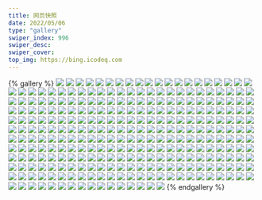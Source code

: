 ```yaml
---
title: 网页快照
date: 2022/05/06 
type: "gallery" 
swiper_index: 996
swiper_desc: 
swiper_cover: 
top_img: https://bing.icodeq.com 
---
```


{% gallery %}
![](https://alist.learnonly.xyz/d/!网页快照/img.pighog.repl.co/2023-01-09_21-56-04.png)
![](https://alist.learnonly.xyz/d/!网页快照/img.pighog.repl.co/2023-01-09_09-56-10.png)
![](https://alist.learnonly.xyz/d/!网页快照/img.pighog.repl.co/2023-01-09_03-56-03.png)
![](https://alist.learnonly.xyz/d/!网页快照/img.pighog.repl.co/2023-01-09_06-55-58.png)
![](https://alist.learnonly.xyz/d/!网页快照/img.pighog.repl.co/2023-01-07_21-56-07.png)
![](https://alist.learnonly.xyz/d/!网页快照/img.pighog.repl.co/2023-01-07_15-56-42.png)
![](https://alist.learnonly.xyz/d/!网页快照/img.pighog.repl.co/2023-01-09_13-11-37.png)
![](https://alist.learnonly.xyz/d/!网页快照/img.pighog.repl.co/2023-01-09_02-06-56.png)
![](https://alist.learnonly.xyz/d/!网页快照/img.pighog.repl.co/2023-01-07_13-03-59.png)
![](https://alist.learnonly.xyz/d/!网页快照/img.pighog.repl.co/2023-01-08_06-55-55.png)
![](https://alist.learnonly.xyz/d/!网页快照/img.pighog.repl.co/2023-01-08_09-56-03.png)
![](https://alist.learnonly.xyz/d/!网页快照/img.pighog.repl.co/2023-01-08_18-56-01.png)
![](https://alist.learnonly.xyz/d/!网页快照/img.pighog.repl.co/2023-01-08_03-55-53.png)
![](https://alist.learnonly.xyz/d/!网页快照/img.pighog.repl.co/2023-01-07_02-05-28.png)
![](https://alist.learnonly.xyz/d/!网页快照/img.pighog.repl.co/2023-01-09_15-56-13.png)
![](https://alist.learnonly.xyz/d/!网页快照/img.pighog.repl.co/2023-01-07_18-56-07.png)
![](https://alist.learnonly.xyz/d/!网页快照/img.pighog.repl.co/2023-01-08_15-56-02.png)
![](https://alist.learnonly.xyz/d/!网页快照/img.pighog.repl.co/2023-01-08_21-55-59.png)
![](https://alist.learnonly.xyz/d/!网页快照/img.pighog.repl.co/2023-01-09_18-56-06.png)
![](https://alist.learnonly.xyz/d/!网页快照/img.pighog.repl.co/2023-01-08_02-12-20.png)
![](https://alist.learnonly.xyz/d/!网页快照/img.pighog.repl.co/2023-01-07_06-55-56.png)
![](https://alist.learnonly.xyz/d/!网页快照/img.pighog.repl.co/2023-01-07_03-55-54.png)
![](https://alist.learnonly.xyz/d/!网页快照/alist.learnonly.xyz/2023-01-09_06-55-21.png)
![](https://alist.learnonly.xyz/d/!网页快照/alist.learnonly.xyz/2023-01-08_03-55-17.png)
![](https://alist.learnonly.xyz/d/!网页快照/alist.learnonly.xyz/2023-01-08_21-55-21.png)
![](https://alist.learnonly.xyz/d/!网页快照/alist.learnonly.xyz/2023-01-07_03-55-18.png)
![](https://alist.learnonly.xyz/d/!网页快照/alist.learnonly.xyz/2023-01-07_06-55-21.png)
![](https://alist.learnonly.xyz/d/!网页快照/alist.learnonly.xyz/2023-01-08_18-55-26.png)
![](https://alist.learnonly.xyz/d/!网页快照/alist.learnonly.xyz/2023-01-09_15-55-36.png)
![](https://alist.learnonly.xyz/d/!网页快照/alist.learnonly.xyz/2023-01-09_13-11-01.png)
![](https://alist.learnonly.xyz/d/!网页快照/alist.learnonly.xyz/2023-01-07_21-55-30.png)
![](https://alist.learnonly.xyz/d/!网页快照/alist.learnonly.xyz/2023-01-09_03-55-29.png)
![](https://alist.learnonly.xyz/d/!网页快照/alist.learnonly.xyz/2023-01-08_06-55-20.png)
![](https://alist.learnonly.xyz/d/!网页快照/alist.learnonly.xyz/2023-01-07_15-55-38.png)
![](https://alist.learnonly.xyz/d/!网页快照/alist.learnonly.xyz/2023-01-07_13-03-20.png)
![](https://alist.learnonly.xyz/d/!网页快照/alist.learnonly.xyz/2023-01-09_02-06-19.png)
![](https://alist.learnonly.xyz/d/!网页快照/alist.learnonly.xyz/2023-01-08_02-11-46.png)
![](https://alist.learnonly.xyz/d/!网页快照/alist.learnonly.xyz/2023-01-07_02-04-46.png)
![](https://alist.learnonly.xyz/d/!网页快照/alist.learnonly.xyz/2023-01-09_18-55-29.png)
![](https://alist.learnonly.xyz/d/!网页快照/alist.learnonly.xyz/2023-01-09_21-55-28.png)
![](https://alist.learnonly.xyz/d/!网页快照/alist.learnonly.xyz/2023-01-08_15-55-25.png)
![](https://alist.learnonly.xyz/d/!网页快照/alist.learnonly.xyz/2023-01-07_18-55-32.png)
![](https://alist.learnonly.xyz/d/!网页快照/alist.learnonly.xyz/2023-01-08_09-55-29.png)
![](https://alist.learnonly.xyz/d/!网页快照/alist.learnonly.xyz/2023-01-09_09-55-36.png)
![](https://alist.learnonly.xyz/d/!网页快照/blog.learnonly.xyz/2023-01-08_15-55-43.png)
![](https://alist.learnonly.xyz/d/!网页快照/blog.learnonly.xyz/2023-01-09_21-55-45.png)
![](https://alist.learnonly.xyz/d/!网页快照/blog.learnonly.xyz/2023-01-09_09-55-53.png)
![](https://alist.learnonly.xyz/d/!网页快照/blog.learnonly.xyz/2023-01-07_02-05-07.png)
![](https://alist.learnonly.xyz/d/!网页快照/blog.learnonly.xyz/2023-01-09_18-55-47.png)
![](https://alist.learnonly.xyz/d/!网页快照/blog.learnonly.xyz/2023-01-08_18-55-42.png)
![](https://alist.learnonly.xyz/d/!网页快照/blog.learnonly.xyz/2023-01-07_21-55-48.png)
![](https://alist.learnonly.xyz/d/!网页快照/blog.learnonly.xyz/2023-01-08_03-55-33.png)
![](https://alist.learnonly.xyz/d/!网页快照/blog.learnonly.xyz/2023-01-08_09-55-46.png)
![](https://alist.learnonly.xyz/d/!网页快照/blog.learnonly.xyz/2023-01-07_18-55-49.png)
![](https://alist.learnonly.xyz/d/!网页快照/blog.learnonly.xyz/2023-01-07_13-03-38.png)
![](https://alist.learnonly.xyz/d/!网页快照/blog.learnonly.xyz/2023-01-07_03-55-35.png)
![](https://alist.learnonly.xyz/d/!网页快照/blog.learnonly.xyz/2023-01-08_06-55-38.png)
![](https://alist.learnonly.xyz/d/!网页快照/blog.learnonly.xyz/2023-01-09_13-11-18.png)
![](https://alist.learnonly.xyz/d/!网页快照/blog.learnonly.xyz/2023-01-08_02-12-02.png)
![](https://alist.learnonly.xyz/d/!网页快照/blog.learnonly.xyz/2023-01-07_06-55-38.png)
![](https://alist.learnonly.xyz/d/!网页快照/blog.learnonly.xyz/2023-01-09_03-55-45.png)
![](https://alist.learnonly.xyz/d/!网页快照/blog.learnonly.xyz/2023-01-07_15-55-56.png)
![](https://alist.learnonly.xyz/d/!网页快照/blog.learnonly.xyz/2023-01-09_06-55-41.png)
![](https://alist.learnonly.xyz/d/!网页快照/blog.learnonly.xyz/2023-01-09_15-55-53.png)
![](https://alist.learnonly.xyz/d/!网页快照/blog.learnonly.xyz/2023-01-08_21-55-40.png)
![](https://alist.learnonly.xyz/d/!网页快照/blog.learnonly.xyz/2023-01-09_02-06-38.png)
![](https://alist.learnonly.xyz/d/!网页快照/news.pigp.repl.co/2023-01-09_13-12-21.png)
![](https://alist.learnonly.xyz/d/!网页快照/news.pigp.repl.co/2023-01-08_18-56-47.png)
![](https://alist.learnonly.xyz/d/!网页快照/news.pigp.repl.co/2023-01-09_03-56-44.png)
![](https://alist.learnonly.xyz/d/!网页快照/news.pigp.repl.co/2023-01-07_15-57-29.png)
![](https://alist.learnonly.xyz/d/!网页快照/news.pigp.repl.co/2023-01-08_02-13-05.png)
![](https://alist.learnonly.xyz/d/!网页快照/news.pigp.repl.co/2023-01-09_02-07-31.png)
![](https://alist.learnonly.xyz/d/!网页快照/news.pigp.repl.co/2023-01-09_21-56-48.png)
![](https://alist.learnonly.xyz/d/!网页快照/news.pigp.repl.co/2023-01-07_06-56-39.png)
![](https://alist.learnonly.xyz/d/!网页快照/news.pigp.repl.co/2023-01-08_21-56-38.png)
![](https://alist.learnonly.xyz/d/!网页快照/news.pigp.repl.co/2023-01-08_06-56-48.png)
![](https://alist.learnonly.xyz/d/!网页快照/news.pigp.repl.co/2023-01-08_15-56-45.png)
![](https://alist.learnonly.xyz/d/!网页快照/news.pigp.repl.co/2023-01-08_09-56-43.png)
![](https://alist.learnonly.xyz/d/!网页快照/news.pigp.repl.co/2023-01-07_02-06-31.png)
![](https://alist.learnonly.xyz/d/!网页快照/news.pigp.repl.co/2023-01-07_21-56-54.png)
![](https://alist.learnonly.xyz/d/!网页快照/news.pigp.repl.co/2023-01-09_18-57-02.png)
![](https://alist.learnonly.xyz/d/!网页快照/news.pigp.repl.co/2023-01-09_09-56-24.png)
![](https://alist.learnonly.xyz/d/!网页快照/news.pigp.repl.co/2023-01-09_06-56-52.png)
![](https://alist.learnonly.xyz/d/!网页快照/news.pigp.repl.co/2023-01-08_03-56-41.png)
![](https://alist.learnonly.xyz/d/!网页快照/news.pigp.repl.co/2023-01-07_18-56-58.png)
![](https://alist.learnonly.xyz/d/!网页快照/news.pigp.repl.co/2023-01-07_03-56-45.png)
![](https://alist.learnonly.xyz/d/!网页快照/news.pigp.repl.co/2023-01-07_13-04-40.png)
![](https://alist.learnonly.xyz/d/!网页快照/news.pigp.repl.co/2023-01-09_15-57-01.png)
![](https://alist.learnonly.xyz/d/!网页快照/todo.learnonly.xyz/2023-01-09_09-59-15.png)
![](https://alist.learnonly.xyz/d/!网页快照/todo.learnonly.xyz/2023-01-08_18-58-46.png)
![](https://alist.learnonly.xyz/d/!网页快照/todo.learnonly.xyz/2023-01-08_09-59-13.png)
![](https://alist.learnonly.xyz/d/!网页快照/todo.learnonly.xyz/2023-01-07_16-00-16.png)
![](https://alist.learnonly.xyz/d/!网页快照/todo.learnonly.xyz/2023-01-07_13-06-37.png)
![](https://alist.learnonly.xyz/d/!网页快照/todo.learnonly.xyz/2023-01-09_02-09-32.png)
![](https://alist.learnonly.xyz/d/!网页快照/todo.learnonly.xyz/2023-01-08_21-58-39.png)
![](https://alist.learnonly.xyz/d/!网页快照/todo.learnonly.xyz/2023-01-07_03-59-01.png)
![](https://alist.learnonly.xyz/d/!网页快照/todo.learnonly.xyz/2023-01-09_02-09-23.png)
![](https://alist.learnonly.xyz/d/!网页快照/todo.learnonly.xyz/2023-01-08_09-59-04.png)
![](https://alist.learnonly.xyz/d/!网页快照/todo.learnonly.xyz/2023-01-09_09-59-23.png)
![](https://alist.learnonly.xyz/d/!网页快照/todo.learnonly.xyz/2023-01-07_18-59-13.png)
![](https://alist.learnonly.xyz/d/!网页快照/todo.learnonly.xyz/2023-01-07_18-59-20.png)
![](https://alist.learnonly.xyz/d/!网页快照/todo.learnonly.xyz/2023-01-08_02-15-35.png)
![](https://alist.learnonly.xyz/d/!网页快照/todo.learnonly.xyz/2023-01-09_22-00-26.png)
![](https://alist.learnonly.xyz/d/!网页快照/todo.learnonly.xyz/2023-01-09_06-58-46.png)
![](https://alist.learnonly.xyz/d/!网页快照/todo.learnonly.xyz/2023-01-09_13-14-11.png)
![](https://alist.learnonly.xyz/d/!网页快照/todo.learnonly.xyz/2023-01-08_02-15-43.png)
![](https://alist.learnonly.xyz/d/!网页快照/todo.learnonly.xyz/2023-01-07_02-08-36.png)
![](https://alist.learnonly.xyz/d/!网页快照/todo.learnonly.xyz/2023-01-07_03-59-10.png)
![](https://alist.learnonly.xyz/d/!网页快照/todo.learnonly.xyz/2023-01-07_21-59-01.png)
![](https://alist.learnonly.xyz/d/!网页快照/todo.learnonly.xyz/2023-01-08_03-58-44.png)
![](https://alist.learnonly.xyz/d/!网页快照/todo.learnonly.xyz/2023-01-09_06-58-38.png)
![](https://alist.learnonly.xyz/d/!网页快照/todo.learnonly.xyz/2023-01-07_06-58-22.png)
![](https://alist.learnonly.xyz/d/!网页快照/todo.learnonly.xyz/2023-01-09_18-59-56.png)
![](https://alist.learnonly.xyz/d/!网页快照/todo.learnonly.xyz/2023-01-09_18-59-48.png)
![](https://alist.learnonly.xyz/d/!网页快照/todo.learnonly.xyz/2023-01-07_21-58-52.png)
![](https://alist.learnonly.xyz/d/!网页快照/todo.learnonly.xyz/2023-01-08_16-00-45.png)
![](https://alist.learnonly.xyz/d/!网页快照/todo.learnonly.xyz/2023-01-09_16-00-04.png)
![](https://alist.learnonly.xyz/d/!网页快照/todo.learnonly.xyz/2023-01-07_02-08-44.png)
![](https://alist.learnonly.xyz/d/!网页快照/todo.learnonly.xyz/2023-01-09_16-00-12.png)
![](https://alist.learnonly.xyz/d/!网页快照/todo.learnonly.xyz/2023-01-07_13-06-29.png)
![](https://alist.learnonly.xyz/d/!网页快照/todo.learnonly.xyz/2023-01-07_06-58-13.png)
![](https://alist.learnonly.xyz/d/!网页快照/todo.learnonly.xyz/2023-01-07_16-00-24.png)
![](https://alist.learnonly.xyz/d/!网页快照/todo.learnonly.xyz/2023-01-09_13-14-04.png)
![](https://alist.learnonly.xyz/d/!网页快照/todo.learnonly.xyz/2023-01-08_06-58-39.png)
![](https://alist.learnonly.xyz/d/!网页快照/todo.learnonly.xyz/2023-01-09_22-00-17.png)
![](https://alist.learnonly.xyz/d/!网页快照/todo.learnonly.xyz/2023-01-08_03-58-36.png)
![](https://alist.learnonly.xyz/d/!网页快照/todo.learnonly.xyz/2023-01-08_06-58-31.png)
![](https://alist.learnonly.xyz/d/!网页快照/todo.learnonly.xyz/2023-01-09_03-58-33.png)
![](https://alist.learnonly.xyz/d/!网页快照/todo.learnonly.xyz/2023-01-08_16-00-28.png)
![](https://alist.learnonly.xyz/d/!网页快照/todo.learnonly.xyz/2023-01-08_18-58-54.png)
![](https://alist.learnonly.xyz/d/!网页快照/todo.learnonly.xyz/2023-01-08_21-58-32.png)
![](https://alist.learnonly.xyz/d/!网页快照/todo.learnonly.xyz/2023-01-09_03-58-42.png)
![](https://alist.learnonly.xyz/d/!网页快照/docs.learnonly.xyz/2023-01-09_18-59-33.png)
![](https://alist.learnonly.xyz/d/!网页快照/docs.learnonly.xyz/2023-01-07_13-06-05.png)
![](https://alist.learnonly.xyz/d/!网页快照/docs.learnonly.xyz/2023-01-09_22-00-00.png)
![](https://alist.learnonly.xyz/d/!网页快照/docs.learnonly.xyz/2023-01-08_02-15-20.png)
![](https://alist.learnonly.xyz/d/!网页快照/docs.learnonly.xyz/2023-01-08_06-58-17.png)
![](https://alist.learnonly.xyz/d/!网页快照/docs.learnonly.xyz/2023-01-09_02-09-15.png)
![](https://alist.learnonly.xyz/d/!网页快照/docs.learnonly.xyz/2023-01-07_16-00-01.png)
![](https://alist.learnonly.xyz/d/!网页快照/docs.learnonly.xyz/2023-01-09_03-58-25.png)
![](https://alist.learnonly.xyz/d/!网页快照/docs.learnonly.xyz/2023-01-07_21-58-43.png)
![](https://alist.learnonly.xyz/d/!网页快照/docs.learnonly.xyz/2023-01-08_09-58-39.png)
![](https://alist.learnonly.xyz/d/!网页快照/docs.learnonly.xyz/2023-01-09_09-58-38.png)
![](https://alist.learnonly.xyz/d/!网页快照/docs.learnonly.xyz/2023-01-08_18-58-31.png)
![](https://alist.learnonly.xyz/d/!网页快照/docs.learnonly.xyz/2023-01-07_06-58-06.png)
![](https://alist.learnonly.xyz/d/!网页快照/docs.learnonly.xyz/2023-01-09_15-59-49.png)
![](https://alist.learnonly.xyz/d/!网页快照/docs.learnonly.xyz/2023-01-07_03-58-45.png)
![](https://alist.learnonly.xyz/d/!网页快照/docs.learnonly.xyz/2023-01-08_21-58-15.png)
![](https://alist.learnonly.xyz/d/!网页快照/docs.learnonly.xyz/2023-01-08_03-58-27.png)
![](https://alist.learnonly.xyz/d/!网页快照/docs.learnonly.xyz/2023-01-08_16-00-16.png)
![](https://alist.learnonly.xyz/d/!网页快照/docs.learnonly.xyz/2023-01-07_18-58-43.png)
![](https://alist.learnonly.xyz/d/!网页快照/docs.learnonly.xyz/2023-01-07_02-08-18.png)
![](https://alist.learnonly.xyz/d/!网页快照/docs.learnonly.xyz/2023-01-09_13-13-49.png)
![](https://alist.learnonly.xyz/d/!网页快照/docs.learnonly.xyz/2023-01-09_06-58-16.png)
![](https://alist.learnonly.xyz/d/!网页快照/read.learnonly.xyz/2023-01-09_03-58-15.png)
![](https://alist.learnonly.xyz/d/!网页快照/read.learnonly.xyz/2023-01-08_03-58-18.png)
![](https://alist.learnonly.xyz/d/!网页快照/read.learnonly.xyz/2023-01-07_06-57-56.png)
![](https://alist.learnonly.xyz/d/!网页快照/read.learnonly.xyz/2023-01-09_18-59-22.png)
![](https://alist.learnonly.xyz/d/!网页快照/read.learnonly.xyz/2023-01-07_02-08-08.png)
![](https://alist.learnonly.xyz/d/!网页快照/read.learnonly.xyz/2023-01-07_15-59-22.png)
![](https://alist.learnonly.xyz/d/!网页快照/read.learnonly.xyz/2023-01-08_02-15-10.png)
![](https://alist.learnonly.xyz/d/!网页快照/read.learnonly.xyz/2023-01-08_21-58-05.png)
![](https://alist.learnonly.xyz/d/!网页快照/read.learnonly.xyz/2023-01-08_06-58-07.png)
![](https://alist.learnonly.xyz/d/!网页快照/read.learnonly.xyz/2023-01-09_21-59-49.png)
![](https://alist.learnonly.xyz/d/!网页快照/read.learnonly.xyz/2023-01-09_13-13-39.png)
![](https://alist.learnonly.xyz/d/!网页快照/read.learnonly.xyz/2023-01-08_09-58-29.png)
![](https://alist.learnonly.xyz/d/!网页快照/read.learnonly.xyz/2023-01-08_18-58-21.png)
![](https://alist.learnonly.xyz/d/!网页快照/read.learnonly.xyz/2023-01-07_13-05-55.png)
![](https://alist.learnonly.xyz/d/!网页快照/read.learnonly.xyz/2023-01-07_21-58-32.png)
![](https://alist.learnonly.xyz/d/!网页快照/read.learnonly.xyz/2023-01-07_03-58-34.png)
![](https://alist.learnonly.xyz/d/!网页快照/read.learnonly.xyz/2023-01-09_09-58-27.png)
![](https://alist.learnonly.xyz/d/!网页快照/read.learnonly.xyz/2023-01-09_02-09-06.png)
![](https://alist.learnonly.xyz/d/!网页快照/read.learnonly.xyz/2023-01-09_06-58-06.png)
![](https://alist.learnonly.xyz/d/!网页快照/read.learnonly.xyz/2023-01-09_15-59-37.png)
![](https://alist.learnonly.xyz/d/!网页快照/read.learnonly.xyz/2023-01-07_18-58-32.png)
![](https://alist.learnonly.xyz/d/!网页快照/read.learnonly.xyz/2023-01-08_15-59-35.png)
![](https://alist.learnonly.xyz/d/!网页快照/time.piged.repl.co/2023-01-09_06-57-08.png)
![](https://alist.learnonly.xyz/d/!网页快照/time.piged.repl.co/2023-01-08_21-57-10.png)
![](https://alist.learnonly.xyz/d/!网页快照/time.piged.repl.co/2023-01-09_13-12-36.png)
![](https://alist.learnonly.xyz/d/!网页快照/time.piged.repl.co/2023-01-08_06-57-04.png)
![](https://alist.learnonly.xyz/d/!网页快照/time.piged.repl.co/2023-01-07_06-56-53.png)
![](https://alist.learnonly.xyz/d/!网页快照/time.piged.repl.co/2023-01-08_18-57-03.png)
![](https://alist.learnonly.xyz/d/!网页快照/time.piged.repl.co/2023-01-07_13-04-56.png)
![](https://alist.learnonly.xyz/d/!网页快照/time.piged.repl.co/2023-01-09_18-57-18.png)
![](https://alist.learnonly.xyz/d/!网页快照/time.piged.repl.co/2023-01-07_18-57-13.png)
![](https://alist.learnonly.xyz/d/!网页快照/time.piged.repl.co/2023-01-09_02-07-46.png)
![](https://alist.learnonly.xyz/d/!网页快照/time.piged.repl.co/2023-01-07_03-57-17.png)
![](https://alist.learnonly.xyz/d/!网页快照/time.piged.repl.co/2023-01-08_03-56-56.png)
![](https://alist.learnonly.xyz/d/!网页快照/time.piged.repl.co/2023-01-08_02-14-03.png)
![](https://alist.learnonly.xyz/d/!网页快照/time.piged.repl.co/2023-01-09_09-57-18.png)
![](https://alist.learnonly.xyz/d/!网页快照/time.piged.repl.co/2023-01-07_02-07-03.png)
![](https://alist.learnonly.xyz/d/!网页快照/time.piged.repl.co/2023-01-08_15-57-26.png)
![](https://alist.learnonly.xyz/d/!网页快照/time.piged.repl.co/2023-01-08_09-57-00.png)
![](https://alist.learnonly.xyz/d/!网页快照/time.piged.repl.co/2023-01-07_21-57-24.png)
![](https://alist.learnonly.xyz/d/!网页快照/time.piged.repl.co/2023-01-07_15-57-43.png)
![](https://alist.learnonly.xyz/d/!网页快照/time.piged.repl.co/2023-01-09_21-57-18.png)
![](https://alist.learnonly.xyz/d/!网页快照/time.piged.repl.co/2023-01-09_03-56-59.png)
![](https://alist.learnonly.xyz/d/!网页快照/time.piged.repl.co/2023-01-09_15-57-17.png)
![](https://alist.learnonly.xyz/d/!网页快照/pighog.vercel.app/2023-01-08_15-55-52.png)
![](https://alist.learnonly.xyz/d/!网页快照/pighog.vercel.app/2023-01-07_15-56-05.png)
![](https://alist.learnonly.xyz/d/!网页快照/pighog.vercel.app/2023-01-09_09-56-01.png)
![](https://alist.learnonly.xyz/d/!网页快照/pighog.vercel.app/2023-01-08_02-12-11.png)
![](https://alist.learnonly.xyz/d/!网页快照/pighog.vercel.app/2023-01-09_21-55-54.png)
![](https://alist.learnonly.xyz/d/!网页快照/pighog.vercel.app/2023-01-07_03-55-44.png)
![](https://alist.learnonly.xyz/d/!网页快照/pighog.vercel.app/2023-01-07_13-03-49.png)
![](https://alist.learnonly.xyz/d/!网页快照/pighog.vercel.app/2023-01-09_03-55-54.png)
![](https://alist.learnonly.xyz/d/!网页快照/pighog.vercel.app/2023-01-08_18-55-51.png)
![](https://alist.learnonly.xyz/d/!网页快照/pighog.vercel.app/2023-01-08_03-55-43.png)
![](https://alist.learnonly.xyz/d/!网页快照/pighog.vercel.app/2023-01-07_18-55-57.png)
![](https://alist.learnonly.xyz/d/!网页快照/pighog.vercel.app/2023-01-08_09-55-54.png)
![](https://alist.learnonly.xyz/d/!网页快照/pighog.vercel.app/2023-01-09_18-55-55.png)
![](https://alist.learnonly.xyz/d/!网页快照/pighog.vercel.app/2023-01-09_02-06-46.png)
![](https://alist.learnonly.xyz/d/!网页快照/pighog.vercel.app/2023-01-08_06-55-46.png)
![](https://alist.learnonly.xyz/d/!网页快照/pighog.vercel.app/2023-01-08_21-55-49.png)
![](https://alist.learnonly.xyz/d/!网页快照/pighog.vercel.app/2023-01-09_06-55-49.png)
![](https://alist.learnonly.xyz/d/!网页快照/pighog.vercel.app/2023-01-07_21-55-57.png)
![](https://alist.learnonly.xyz/d/!网页快照/pighog.vercel.app/2023-01-07_06-55-46.png)
![](https://alist.learnonly.xyz/d/!网页快照/pighog.vercel.app/2023-01-07_02-05-14.png)
![](https://alist.learnonly.xyz/d/!网页快照/pighog.vercel.app/2023-01-09_13-11-27.png)
![](https://alist.learnonly.xyz/d/!网页快照/pighog.vercel.app/2023-01-09_15-56-02.png)
![](https://alist.learnonly.xyz/d/!网页快照/space.bilibili.com/2023-01-08_02-11-54.png)
![](https://alist.learnonly.xyz/d/!网页快照/space.bilibili.com/2023-01-08_09-55-38.png)
![](https://alist.learnonly.xyz/d/!网页快照/space.bilibili.com/2023-01-09_09-55-45.png)
![](https://alist.learnonly.xyz/d/!网页快照/space.bilibili.com/2023-01-07_02-04-59.png)
![](https://alist.learnonly.xyz/d/!网页快照/space.bilibili.com/2023-01-08_03-55-26.png)
![](https://alist.learnonly.xyz/d/!网页快照/space.bilibili.com/2023-01-07_03-55-27.png)
![](https://alist.learnonly.xyz/d/!网页快照/space.bilibili.com/2023-01-08_06-55-30.png)
![](https://alist.learnonly.xyz/d/!网页快照/space.bilibili.com/2023-01-08_18-55-35.png)
![](https://alist.learnonly.xyz/d/!网页快照/space.bilibili.com/2023-01-08_21-55-31.png)
![](https://alist.learnonly.xyz/d/!网页快照/space.bilibili.com/2023-01-09_02-06-29.png)
![](https://alist.learnonly.xyz/d/!网页快照/space.bilibili.com/2023-01-07_06-55-31.png)
![](https://alist.learnonly.xyz/d/!网页快照/space.bilibili.com/2023-01-09_18-55-40.png)
![](https://alist.learnonly.xyz/d/!网页快照/space.bilibili.com/2023-01-07_18-55-42.png)
![](https://alist.learnonly.xyz/d/!网页快照/space.bilibili.com/2023-01-09_03-55-38.png)
![](https://alist.learnonly.xyz/d/!网页快照/space.bilibili.com/2023-01-09_06-55-34.png)
![](https://alist.learnonly.xyz/d/!网页快照/space.bilibili.com/2023-01-08_15-55-34.png)
![](https://alist.learnonly.xyz/d/!网页快照/space.bilibili.com/2023-01-07_21-55-39.png)
![](https://alist.learnonly.xyz/d/!网页快照/space.bilibili.com/2023-01-07_13-03-31.png)
![](https://alist.learnonly.xyz/d/!网页快照/space.bilibili.com/2023-01-09_15-55-45.png)
![](https://alist.learnonly.xyz/d/!网页快照/space.bilibili.com/2023-01-07_15-55-49.png)
![](https://alist.learnonly.xyz/d/!网页快照/space.bilibili.com/2023-01-09_13-11-11.png)
![](https://alist.learnonly.xyz/d/!网页快照/space.bilibili.com/2023-01-09_21-55-37.png)
![](https://alist.learnonly.xyz/d/!网页快照/vercel.pighog.repl.co/2023-01-08_03-55-59.png)
![](https://alist.learnonly.xyz/d/!网页快照/vercel.pighog.repl.co/2023-01-09_21-56-11.png)
![](https://alist.learnonly.xyz/d/!网页快照/vercel.pighog.repl.co/2023-01-09_09-56-17.png)
![](https://alist.learnonly.xyz/d/!网页快照/vercel.pighog.repl.co/2023-01-08_09-56-10.png)
![](https://alist.learnonly.xyz/d/!网页快照/vercel.pighog.repl.co/2023-01-07_03-56-01.png)
![](https://alist.learnonly.xyz/d/!网页快照/vercel.pighog.repl.co/2023-01-08_18-56-08.png)
![](https://alist.learnonly.xyz/d/!网页快照/vercel.pighog.repl.co/2023-01-09_18-56-13.png)
![](https://alist.learnonly.xyz/d/!网页快照/vercel.pighog.repl.co/2023-01-09_02-07-02.png)
![](https://alist.learnonly.xyz/d/!网页快照/vercel.pighog.repl.co/2023-01-07_21-56-14.png)
![](https://alist.learnonly.xyz/d/!网页快照/vercel.pighog.repl.co/2023-01-09_06-56-05.png)
![](https://alist.learnonly.xyz/d/!网页快照/vercel.pighog.repl.co/2023-01-07_18-56-13.png)
![](https://alist.learnonly.xyz/d/!网页快照/vercel.pighog.repl.co/2023-01-08_21-56-05.png)
![](https://alist.learnonly.xyz/d/!网页快照/vercel.pighog.repl.co/2023-01-07_06-56-03.png)
![](https://alist.learnonly.xyz/d/!网页快照/vercel.pighog.repl.co/2023-01-09_13-11-44.png)
![](https://alist.learnonly.xyz/d/!网页快照/vercel.pighog.repl.co/2023-01-08_15-56-08.png)
![](https://alist.learnonly.xyz/d/!网页快照/vercel.pighog.repl.co/2023-01-09_15-56-19.png)
![](https://alist.learnonly.xyz/d/!网页快照/vercel.pighog.repl.co/2023-01-07_13-04-06.png)
![](https://alist.learnonly.xyz/d/!网页快照/vercel.pighog.repl.co/2023-01-08_06-56-02.png)
![](https://alist.learnonly.xyz/d/!网页快照/vercel.pighog.repl.co/2023-01-09_03-56-10.png)
![](https://alist.learnonly.xyz/d/!网页快照/vercel.pighog.repl.co/2023-01-07_15-56-49.png)
![](https://alist.learnonly.xyz/d/!网页快照/vercel.pighog.repl.co/2023-01-07_02-05-34.png)
![](https://alist.learnonly.xyz/d/!网页快照/vercel.pighog.repl.co/2023-01-08_02-12-27.png)
![](https://alist.learnonly.xyz/d/!网页快照/uptime.pighog.repl.co/2023-01-09_03-56-51.png)
![](https://alist.learnonly.xyz/d/!网页快照/uptime.pighog.repl.co/2023-01-07_21-57-17.png)
![](https://alist.learnonly.xyz/d/!网页快照/uptime.pighog.repl.co/2023-01-09_02-07-39.png)
![](https://alist.learnonly.xyz/d/!网页快照/uptime.pighog.repl.co/2023-01-07_06-56-46.png)
![](https://alist.learnonly.xyz/d/!网页快照/uptime.pighog.repl.co/2023-01-07_15-57-36.png)
![](https://alist.learnonly.xyz/d/!网页快照/uptime.pighog.repl.co/2023-01-09_06-57-00.png)
![](https://alist.learnonly.xyz/d/!网页快照/uptime.pighog.repl.co/2023-01-09_13-12-29.png)
![](https://alist.learnonly.xyz/d/!网页快照/uptime.pighog.repl.co/2023-01-07_13-04-48.png)
![](https://alist.learnonly.xyz/d/!网页快照/uptime.pighog.repl.co/2023-01-08_09-56-51.png)
![](https://alist.learnonly.xyz/d/!网页快照/uptime.pighog.repl.co/2023-01-07_18-57-06.png)
![](https://alist.learnonly.xyz/d/!网页快照/uptime.pighog.repl.co/2023-01-09_09-56-32.png)
![](https://alist.learnonly.xyz/d/!网页快照/uptime.pighog.repl.co/2023-01-09_21-57-11.png)
![](https://alist.learnonly.xyz/d/!网页快照/uptime.pighog.repl.co/2023-01-09_15-57-09.png)
![](https://alist.learnonly.xyz/d/!网页快照/uptime.pighog.repl.co/2023-01-09_18-57-10.png)
![](https://alist.learnonly.xyz/d/!网页快照/uptime.pighog.repl.co/2023-01-08_03-56-48.png)
![](https://alist.learnonly.xyz/d/!网页快照/uptime.pighog.repl.co/2023-01-08_15-56-53.png)
![](https://alist.learnonly.xyz/d/!网页快照/uptime.pighog.repl.co/2023-01-08_06-56-56.png)
![](https://alist.learnonly.xyz/d/!网页快照/uptime.pighog.repl.co/2023-01-07_03-57-10.png)
![](https://alist.learnonly.xyz/d/!网页快照/uptime.pighog.repl.co/2023-01-08_18-56-54.png)
![](https://alist.learnonly.xyz/d/!网页快照/uptime.pighog.repl.co/2023-01-07_02-06-56.png)
![](https://alist.learnonly.xyz/d/!网页快照/uptime.pighog.repl.co/2023-01-08_21-57-03.png)
![](https://alist.learnonly.xyz/d/!网页快照/uptime.pighog.repl.co/2023-01-08_02-13-13.png)
{% endgallery %}
